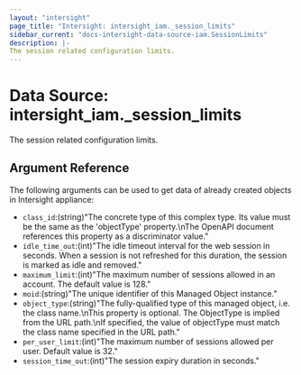 ```yaml
---
layout: "intersight"
page_title: "Intersight: intersight_iam._session_limits"
sidebar_current: "docs-intersight-data-source-iam.SessionLimits"
description: |-
The session related configuration limits.
---
```


# Data Source: intersight_iam._session_limits
The session related configuration limits.
## Argument Reference
The following arguments can be used to get data of already created objects in Intersight appliance:
* `class_id`:(string)"The concrete type of this complex type. Its value must be the same as the 'objectType' property.\nThe OpenAPI document references this property as a discriminator value."
* `idle_time_out`:(int)"The idle timeout interval for the web session in seconds. When a session is not refreshed for this duration, the session is marked as idle and removed."
* `maximum_limit`:(int)"The maximum number of sessions allowed in an account. The default value is 128."
* `moid`:(string)"The unique identifier of this Managed Object instance."
* `object_type`:(string)"The fully-qualified type of this managed object, i.e. the class name.\nThis property is optional. The ObjectType is implied from the URL path.\nIf specified, the value of objectType must match the class name specified in the URL path."
* `per_user_limit`:(int)"The maximum number of sessions allowed per user. Default value is 32."
* `session_time_out`:(int)"The session expiry duration in seconds."
